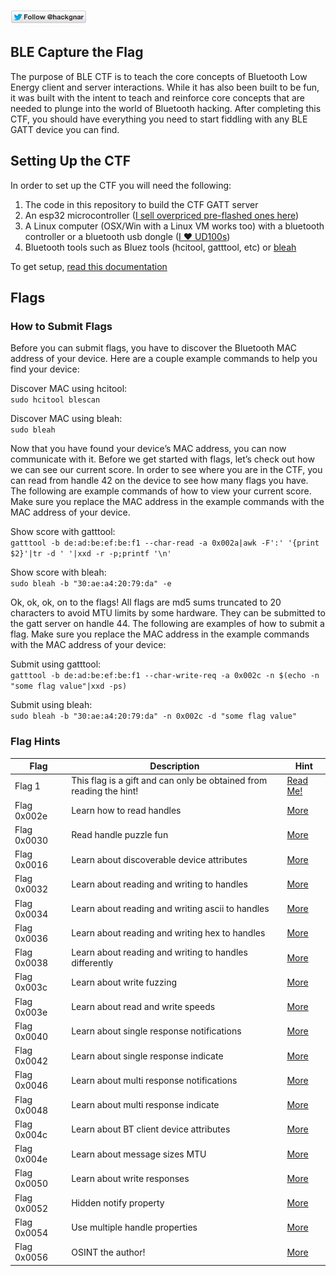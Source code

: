 [![Follow Hackgnar](static/twitter_hackgnar.png)](https://twitter.com/hackgnar)

## BLE Capture the Flag
The purpose of BLE CTF is to teach the core concepts of Bluetooth Low Energy client and server interactions.  While it has also been built to be fun, it was built with the intent to teach and reinforce core concepts that are needed to plunge into the world of Bluetooth hacking.  After completing this CTF, you should have everything you need to start fiddling with any BLE GATT device you can find.

## Setting Up the CTF
In order to set up the CTF you will need the following:
1. The code in this repository to build the CTF GATT server
2. An esp32 microcontroller ([I sell overpriced pre-flashed ones here](https://www.ebay.com/itm/BLE-CTF-ESP32-Development-Board-2-4GHz-WIFI-Bluetooth/173355878016?hash=item285cd0c680:g:GZgAAOSwiMRbGeKU))
3. A Linux computer (OSX/Win with a Linux VM works too) with a bluetooth controller or a bluetooth usb dongle ([I ❤️ UD100s](https://www.amazon.com/Sena-UD100-Bluetooth-Class1-Adapter/dp/B01BHD7WR2/ref=cm_cr_arp_d_product_top?ie=UTF8))
4. Bluetooth tools such as Bluez tools (hcitool, gatttool, etc) or [bleah](https://github.com/evilsocket/bleah)

To get setup, [read this documentation](docs/setup.md)

## Flags

### How to Submit Flags

Before you can submit flags, you have to discover the Bluetooth MAC address of your device.  Here are a couple example commands to help you find your device:

Discover MAC using hcitool:   
```` sudo hcitool blescan ````

Discover MAC using bleah:   
```` sudo bleah ````

Now that you have found your device’s MAC address, you can now communicate with it.  Before we get started with flags, let’s check out how we can see our current score.  In order to see where you are in the CTF, you can read from handle 42 on the device to see how many flags you have.  The following are example commands of how to view your current score.  Make sure you replace the MAC address in the example commands with the MAC address of your device. 

Show score with gatttool:  
```` gatttool -b de:ad:be:ef:be:f1 --char-read -a 0x002a|awk -F':' '{print $2}'|tr -d ' '|xxd -r -p;printf '\n'  ````

Show score with bleah:  
```` sudo bleah -b "30:ae:a4:20:79:da" -e ````

Ok, ok, ok, on to the flags! All flags are md5 sums truncated to 20 characters to avoid MTU limits by some hardware.  They can be submitted to the gatt server on handle 44.  The following are examples of how to submit a flag.  Make sure you replace the MAC address in the example commands with the MAC address of your device:   

Submit using gatttool:  
```` gatttool -b de:ad:be:ef:be:f1 --char-write-req -a 0x002c -n $(echo -n "some flag value"|xxd -ps) ````

Submit using bleah:  
```` sudo bleah -b "30:ae:a4:20:79:da" -n 0x002c -d "some flag value" ````

### Flag Hints
| Flag | Description | Hint |
| ------- | ----------------------------- | ------- |
| Flag 1 | This flag is a gift and can only be obtained from reading the hint! | [Read Me!](docs/hints/flag1.md) |
| Flag 0x002e | Learn how to read handles | [More](docs/hints/flag2.md) |
| Flag 0x0030 | Read handle puzzle fun | [More](docs/hints/flag3.md) |
| Flag 0x0016 | Learn about discoverable device attributes | [More](docs/hints/flag4.md) |
| Flag 0x0032 | Learn about reading and writing to handles | [More](docs/hints/flag5.md) |
| Flag 0x0034 | Learn about reading and writing ascii to handles | [More](docs/hints/flag6.md) |
| Flag 0x0036 | Learn about reading and writing hex to handles | [More](docs/hints/flag7.md) |
| Flag 0x0038 | Learn about reading and writing to handles differently | [More](docs/hints/flag8.md) |
| Flag 0x003c | Learn about write fuzzing | [More](docs/hints/flag9.md) |
| Flag 0x003e | Learn about read and write speeds | [More](docs/hints/flag10.md) |
| Flag 0x0040 | Learn about single response notifications | [More](docs/hints/flag11.md) |
| Flag 0x0042 | Learn about single response indicate | [More](docs/hints/flag12.md) |
| Flag 0x0046 | Learn about multi response notifications | [More](docs/hints/flag13.md) |
| Flag 0x0048 | Learn about multi response indicate | [More](docs/hints/flag14.md) |
| Flag 0x004c | Learn about BT client device attributes | [More](docs/hints/flag15.md) |
| Flag 0x004e | Learn about message sizes MTU | [More](docs/hints/flag16.md) |
| Flag 0x0050 | Learn about write responses | [More](docs/hints/flag17.md) |
| Flag 0x0052 | Hidden notify property | [More](docs/hints/flag18.md) |
| Flag 0x0054 | Use multiple handle properties | [More](docs/hints/flag19.md) |
| Flag 0x0056 | OSINT the author! | [More](docs/hints/flag20.md) |

